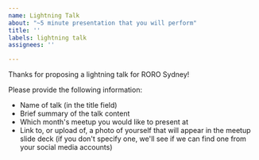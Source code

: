 ```yaml
---
name: Lightning Talk
about: "~5 minute presentation that you will perform"
title: ''
labels: lightning talk
assignees: ''

---
```


Thanks for proposing a lightning talk for RORO Sydney!

Please provide the following information:

- Name of talk (in the title field)
- Brief summary of the talk content
- Which month's meetup you would like to present at
- Link to, or upload of, a photo of yourself that will appear in the meetup slide deck (if you don't specify one, we'll see if we can find one from your social media accounts)
